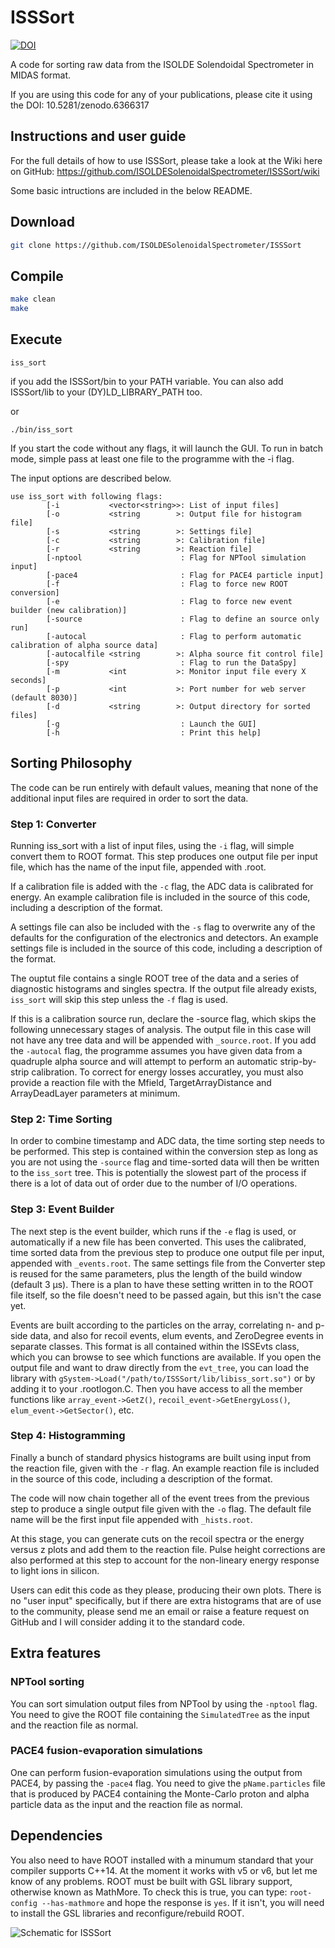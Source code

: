 # ISSSort

[![DOI](https://zenodo.org/badge/DOI/10.5281/zenodo.6366317.svg)](https://doi.org/10.5281/zenodo.6366317)

A code for sorting raw data from the ISOLDE Solendoidal Spectrometer in MIDAS format.

If you are using this code for any of your publications, please cite it using the DOI: 10.5281/zenodo.6366317

## Instructions and user guide

For the full details of how to use ISSSort, please take a look at the Wiki here on GitHub: https://github.com/ISOLDESolenoidalSpectrometer/ISSSort/wiki

Some basic intructions are included in the below README.

## Download

```bash
git clone https://github.com/ISOLDESolenoidalSpectrometer/ISSSort
```

## Compile

```bash
make clean
make
```


## Execute

```
iss_sort
```
if you add the ISSSort/bin to your PATH variable. You can also add ISSSort/lib to your (DY)LD_LIBRARY_PATH too.

or
```
./bin/iss_sort
```

If you start the code without any flags, it will launch the GUI. To run in batch mode, simple pass at least one file to the programme with the -i flag.

The input options are described below.

```
use iss_sort with following flags:
        [-i           <vector<string>>: List of input files]
        [-o           <string        >: Output file for histogram file]
        [-s           <string        >: Settings file]
        [-c           <string        >: Calibration file]
        [-r           <string        >: Reaction file]
        [-nptool                      : Flag for NPTool simulation input]
        [-pace4                       : Flag for PACE4 particle input]
        [-f                           : Flag to force new ROOT conversion]
        [-e                           : Flag to force new event builder (new calibration)]
        [-source                      : Flag to define an source only run]
        [-autocal                     : Flag to perform automatic calibration of alpha source data]
        [-autocalfile <string        >: Alpha source fit control file]
        [-spy                         : Flag to run the DataSpy]
        [-m           <int           >: Monitor input file every X seconds]
        [-p           <int           >: Port number for web server (default 8030)]
        [-d           <string        >: Output directory for sorted files]
        [-g                           : Launch the GUI]
        [-h                           : Print this help]
```

## Sorting Philosophy

The code can be run entirely with default values, meaning that none of the additional input files are required in order to sort the data.

### Step 1: Converter
Running iss_sort with a list of input files, using the `-i` flag, will simple convert them to ROOT format.
This step produces one output file per input file, which has the name of the input file, appended with .root.

If a calibration file is added with the `-c` flag, the ADC data is calibrated for energy.
An example calibration file is included in the source of this code, including a description of the format.

A settings file can also be included with the `-s` flag to overwrite any of the defaults for the configuration of the electronics and detectors.
An example settings file is included in the source of this code, including a description of the format.

The ouptut file contains a single ROOT tree of the data and a series of diagnostic histograms and singles spectra.
If the output file already exists, `iss_sort` will skip this step unless the `-f` flag is used.

If this is a calibration source run, declare the -source flag, which skips the following unnecessary stages of analysis.
The output file in this case will not have any tree data and will be appended with `_source.root`.
If you add the `-autocal` flag, the programme assumes you have given data from a quadruple alpha source and will attempt to perform an automatic strip-by-strip calibration.
To correct for energy losses accuratley, you must also provide a reaction file with the Mfield, TargetArrayDistance and ArrayDeadLayer parameters at minimum.

### Step 2: Time Sorting
In order to combine timestamp and ADC data, the time sorting step needs to be performed.
This step is contained within the conversion step as long as you are not using the `-source` flag and time-sorted data will then be written to the `iss_sort` tree.
This is potentially the slowest part of the process if there is a lot of data out of order due to the number of I/O operations.

### Step 3: Event Builder
The next step is the event builder, which runs if the `-e` flag is used, or automatically if a new file has been converted.
This uses the calibrated, time sorted data from the previous step to produce one output file per input, appended with `_events.root`.
The same settings file from the Converter step is reused for the same parameters, plus the length of the build window (default 3 µs).
There is a plan to have these setting written in to the ROOT file itself, so the file doesn't need to be passed again, but this isn't the case yet.

Events are built according to the particles on the array, correlating n- and p-side data, and also for recoil events, elum events, and ZeroDegree events in separate classes.
This format is all contained within the ISSEvts class, which you can browse to see which functions are available.
If you open the output file and want to draw directly from the `evt_tree`, you can load the library with `gSystem->Load("/path/to/ISSSort/lib/libiss_sort.so")` or by adding it to your .rootlogon.C.
Then you have access to all the member functions like `array_event->GetZ()`, `recoil_event->GetEnergyLoss()`, `elum_event->GetSector()`, etc.

### Step 4: Histogramming
Finally a bunch of standard physics histograms are built using input from the reaction file, given with the `-r` flag.
An example reaction file is included in the source of this code, including a description of the format.

The code will now chain together all of the event trees from the previous step to produce a single output file given with the `-o` flag.
The default file name will be the first input file appended with `_hists.root`.

At this stage, you can generate cuts on the recoil spectra or the energy versus z plots and add them to the reaction file.
Pulse height corrections are also performed at this step to account for the non-lineary energy response to light ions in silicon.

Users can edit this code as they please, producing their own plots.
There is no "user input" specifically, but if there are extra histograms that are of use to the community, please send me an email or raise 
a feature request on GitHub and I will consider adding it to the standard code.


## Extra features

### NPTool sorting
You can sort simulation output files from NPTool by using the `-nptool` flag.
You need to give the ROOT file containing the `SimulatedTree` as the input and the reaction file as normal.

### PACE4 fusion-evaporation simulations
One can perform fusion-evaporation simulations using the output from PACE4, by passing the `-pace4` flag.
You need to give the `pName.particles` file that is produced by PACE4 containing the Monte-Carlo proton and alpha particle data as the input and the reaction file as normal.

## Dependencies

You also need to have ROOT installed with a minumum standard that your compiler supports C++14. At the moment it works with v5 or v6, but let me know of any problems.
ROOT must be built with GSL library support, otherwise known as MathMore.
To check this is true, you can type: `root-config --has-mathmore` and hope the response is `yes`.
If it isn't, you will need to install the GSL libraries and reconfigure/rebuild ROOT.


![Schematic for ISSSort](./.schematic_isssort.png)
